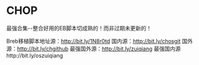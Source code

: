 # CHOP
最强合集--整合好用的EB脚本切成熟的！而非过期未更新的！

Breb移植脚本地址源：http://bit.ly/1N8r0td
国内源：http://bit.ly/chosgit 
国外源：http://bit.ly/chgithub
最强国外源：http://bit.ly/zuiqiang
最强国内源http://bit.ly/oszuiqiang
